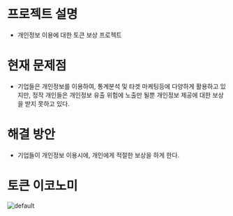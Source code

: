 # 프로젝트 설명
* 개인정보 이용에 대한 토큰 보상 프로젝트

# 현재 문제점
* 기업들은 개인정보를 이용하여, 통계분석 및 타겟 마케팅등에 다양하게 활용하고 있지만, 정작 개인들은 개인정보 유출 위험에 노출만 될뿐 개인정보 제공에 대한 보상을 받지 못하고 있다.

# 해결 방안
* 기업들이 개인정보 이용시에, 개인에게 적절한 보상을 하게 한다. 

# 토큰 이코노미
![default](https://user-images.githubusercontent.com/35059274/47355826-5f600b80-d6fd-11e8-9db0-ab182c68d063.png)

